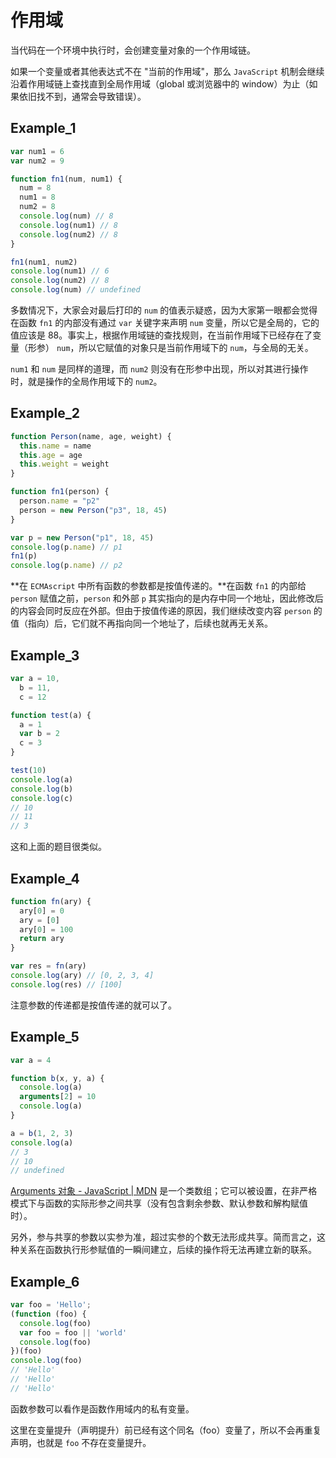 # 作用域

当代码在一个环境中执行时，会创建变量对象的一个作用域链。

如果一个变量或者其他表达式不在 "当前的作用域"，那么 `JavaScript` 机制会继续沿着作用域链上查找直到全局作用域（global 或浏览器中的 window）为止（如果依旧找不到，通常会导致错误）。

## Example_1

```javascript
var num1 = 6
var num2 = 9

function fn1(num, num1) {
  num = 8
  num1 = 8
  num2 = 8
  console.log(num) // 8
  console.log(num1) // 8
  console.log(num2) // 8
}

fn1(num1, num2)
console.log(num1) // 6
console.log(num2) // 8
console.log(num) // undefined
```

多数情况下，大家会对最后打印的 `num` 的值表示疑惑，因为大家第一眼都会觉得在函数 `fn1` 的内部没有通过 `var` 关键字来声明 `num` 变量，所以它是全局的，它的值应该是 88。事实上，根据作用域链的查找规则，在当前作用域下已经存在了变量（形参） `num`，所以它赋值的对象只是当前作用域下的 `num`，与全局的无关。

`num1` 和 `num` 是同样的道理，而 `num2` 则没有在形参中出现，所以对其进行操作时，就是操作的全局作用域下的 `num2`。

## Example_2

```javascript
function Person(name, age, weight) {
  this.name = name
  this.age = age
  this.weight = weight
}

function fn1(person) {
  person.name = "p2"
  person = new Person("p3", 18, 45)
}

var p = new Person("p1", 18, 45)
console.log(p.name) // p1
fn1(p)
console.log(p.name) // p2
```

**在 `ECMAscript` 中所有函数的参数都是按值传递的。**在函数 `fn1` 的内部给 `person` 赋值之前，`person` 和外部 `p` 其实指向的是内存中同一个地址，因此修改后的内容会同时反应在外部。但由于按值传递的原因，我们继续改变内容 `person` 的值（指向）后，它们就不再指向同一个地址了，后续也就再无关系。

## Example_3

```javascript
var a = 10,
  b = 11,
  c = 12

function test(a) {
  a = 1
  var b = 2
  c = 3
}

test(10)
console.log(a)
console.log(b)
console.log(c)
// 10
// 11
// 3
```

这和上面的题目很类似。

## Example_4

```javascript
function fn(ary) {
  ary[0] = 0
  ary = [0]
  ary[0] = 100
  return ary
}

var res = fn(ary)
console.log(ary) // [0, 2, 3, 4]
console.log(res) // [100]
```

注意参数的传递都是按值传递的就可以了。

## Example_5

```javascript
var a = 4

function b(x, y, a) {
  console.log(a)
  arguments[2] = 10
  console.log(a)
}

a = b(1, 2, 3)
console.log(a)
// 3
// 10
// undefined
```

[Arguments 对象 - JavaScript | MDN](https://developer.mozilla.org/zh-CN/docs/Web/JavaScript/Reference/Functions/arguments) 是一个类数组；它可以被设置，在非严格模式下与函数的实际形参之间共享（没有包含剩余参数、默认参数和解构赋值时）。

另外，参与共享的参数以实参为准，超过实参的个数无法形成共享。简而言之，这种关系在函数执行形参赋值的一瞬间建立，后续的操作将无法再建立新的联系。

## Example_6

```javascript
var foo = 'Hello';
(function (foo) {
  console.log(foo)
  var foo = foo || 'world'
  console.log(foo)
})(foo)
console.log(foo)
// 'Hello'
// 'Hello'
// 'Hello'
```

函数参数可以看作是函数作用域内的私有变量。

这里在变量提升（声明提升）前已经有这个同名（foo）变量了，所以不会再重复声明，也就是 `foo` 不存在变量提升。

